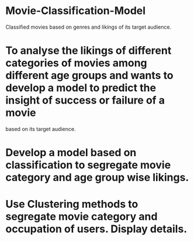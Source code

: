 # Movie-Classification-Model
Classified movies based on genres  and likings of its target audience.

# To analyse the likings of different categories of movies among different age groups and wants to develop a model to predict the insight of success or failure of a movie 
  based on its target audience.
# Develop a model based on classification to segregate movie category and age group wise likings.
# Use Clustering methods to segregate movie category and occupation of users. Display details.
